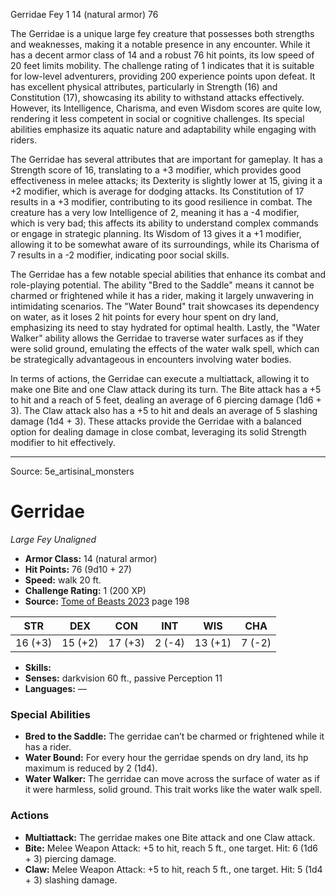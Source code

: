 <MonsterName/>Gerridae</MonsterName>
<CreatureType/>Fey</CreatureType>
<CR/>1</CR>
<AC/>14 (natural armor)</AC>
<HP/>76</HP>
<summary>The Gerridae is a unique large fey creature that possesses both strengths and weaknesses, making it a notable presence in any encounter. While it has a decent armor class of 14 and a robust 76 hit points, its low speed of 20 feet limits mobility. The challenge rating of 1 indicates that it is suitable for low-level adventurers, providing 200 experience points upon defeat. It has excellent physical attributes, particularly in Strength (16) and Constitution (17), showcasing its ability to withstand attacks effectively. However, its Intelligence, Charisma, and even Wisdom scores are quite low, rendering it less competent in social or cognitive challenges. Its special abilities emphasize its aquatic nature and adaptability while engaging with riders.</summary>

<detail>

The Gerridae has several attributes that are important for gameplay. It has a Strength score of 16, translating to a +3 modifier, which provides good effectiveness in melee attacks; its Dexterity is slightly lower at 15, giving it a +2 modifier, which is average for dodging attacks. Its Constitution of 17 results in a +3 modifier, contributing to its good resilience in combat. The creature has a very low Intelligence of 2, meaning it has a -4 modifier, which is very bad; this affects its ability to understand complex commands or engage in strategic planning. Its Wisdom of 13 gives it a +1 modifier, allowing it to be somewhat aware of its surroundings, while its Charisma of 7 results in a -2 modifier, indicating poor social skills.

The Gerridae has a few notable special abilities that enhance its combat and role-playing potential. The ability "Bred to the Saddle" means it cannot be charmed or frightened while it has a rider, making it largely unwavering in intimidating scenarios. The "Water Bound" trait showcases its dependency on water, as it loses 2 hit points for every hour spent on dry land, emphasizing its need to stay hydrated for optimal health. Lastly, the "Water Walker" ability allows the Gerridae to traverse water surfaces as if they were solid ground, emulating the effects of the water walk spell, which can be strategically advantageous in encounters involving water bodies.

In terms of actions, the Gerridae can execute a multiattack, allowing it to make one Bite and one Claw attack during its turn. The Bite attack has a +5 to hit and a reach of 5 feet, dealing an average of 6 piercing damage (1d6 + 3). The Claw attack also has a +5 to hit and deals an average of 5 slashing damage (1d4 + 3). These attacks provide the Gerridae with a balanced option for dealing damage in close combat, leveraging its solid Strength modifier to hit effectively.</detail>



---

Source: 5e_artisinal_monsters

# Gerridae

*Large* *Fey* *Unaligned*

- **Armor Class:** 14 (natural armor)
- **Hit Points:** 76 (9d10 + 27)
- **Speed:** walk 20 ft.
- **Challenge Rating:** 1 (200 XP)
- **Source:** [Tome of Beasts 2023](https://koboldpress.com/kpstore/product/tome-of-beasts-1-2023-edition/) page 198

| STR | DEX | CON | INT | WIS | CHA |
| --- | --- | --- | --- | --- | --- |
| 16 (+3) | 15 (+2) | 17 (+3) | 2 (-4) | 13 (+1) | 7 (-2) |

- **Skills:** 
- **Senses:** darkvision 60 ft., passive Perception 11
- **Languages:** —

### Special Abilities

- **Bred to the Saddle:** The gerridae can’t be charmed or frightened while it has a rider.
- **Water Bound:** For every hour the gerridae spends on dry land, its hp maximum is reduced by 2 (1d4).
- **Water Walker:** The gerridae can move across the surface of water as if it were harmless, solid ground. This trait works like the water walk spell.

### Actions

- **Multiattack:** The gerridae makes one Bite attack and one Claw attack.
- **Bite:** Melee Weapon Attack: +5 to hit, reach 5 ft., one target. Hit: 6 (1d6 + 3) piercing damage.
- **Claw:** Melee Weapon Attack: +5 to hit, reach 5 ft., one target. Hit: 5 (1d4 + 3) slashing damage.


